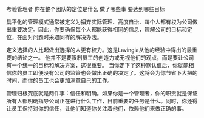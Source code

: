
考验管理者 你在整个团队的定位是什么  做了哪些事 要达到哪些目标

扁平化的管理模式通常被定义为摒弃实际管理、高度自治、每个人都有权为公司做出重要决定。因此，你要确保每个人都能获得相同的信息，理解公司的目标和定位，在面对问题时采取同样的解决办法。
 
定义选择的人比起做出选择的人更有权力。这是Lavingia从他的经验中得出的最重要的结论之一。
他并不是要限制员工的创造力或无视他们的观点，而是要让公司有一个统一的目标和解决方案，这很重要。
当你定下了这种默认值后，你就能相信你的员工即便没有公司的监管也会做出正确的决定了。这将会为你节省下大把的时间，而你的员工也会更加满意自己的工作。

管理归根究底就是两件事：信任和明确。如果你是一个管理者，你的职责就是保证所有人都明确指导公司正在进行什么工作，目前重要的任务是什么。同时，你还得让员工保持对你的信任，让他们知道你关注着他们，依赖他们来做正确的事。